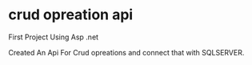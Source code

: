 # crud opreation api
First Project Using Asp .net


Created An Api For Crud opreations and connect that with SQLSERVER.
